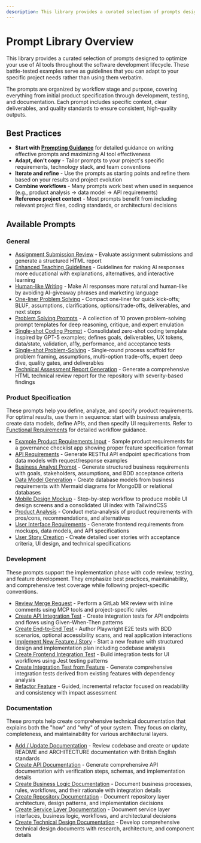 ```yaml
---
description: This library provides a curated selection of prompts designed to optimize your use of AI tools throughout the software development lifecycle. These battle-tested examples serve as guidelines that you can adapt to your specific project needs.
---
```


# Prompt Library Overview

This library provides a curated selection of prompts designed to optimize your use of AI tools throughout the software development lifecycle. These battle-tested examples serve as guidelines that you can adapt to your specific project needs rather than using them verbatim.

The prompts are organized by workflow stage and purpose, covering everything from initial product specification through development, testing, and documentation. Each prompt includes specific context, clear deliverables, and quality standards to ensure consistent, high-quality outputs.

## Best Practices

- **Start with [Prompting Guidance](prompting-guidance.md)** for detailed guidance on writing effective prompts and maximizing AI tool effectiveness
- **Adapt, don't copy** - Tailor prompts to your project's specific requirements, technology stack, and team conventions
- **Iterate and refine** - Use the prompts as starting points and refine them based on your results and project evolution
- **Combine workflows** - Many prompts work best when used in sequence (e.g., product analysis → data model → API requirements)
- **Reference project context** - Most prompts benefit from including relevant project files, coding standards, or architectural decisions

## Available Prompts

### General
- [Assignment Submission Review](general/prompt-assignement-review.md) - Evaluate assignment submissions and generate a structured HTML report
- [Enhanced Teaching Guidelines](general/prompt-enhanced-teaching-guideline.md) - Guidelines for making AI responses more educational with explanations, alternatives, and interactive learning
- [Human-like Writing](general/prompt-human-like.md) - Make AI responses more natural and human-like by avoiding AI-giveaway phrases and marketing language
- [One-liner Problem Solving](general/prompt-one-liner-probelm-solving.md) - Compact one-liner for quick kick-offs; BLUF, assumptions, clarifications, options/trade-offs, deliverables, and next steps
- [Problem Solving Prompts](general/prompt-problem-solving.md) - A collection of 10 proven problem-solving prompt templates for deep reasoning, critique, and expert emulation
- [Single-shot Coding Prompt](general/prompt-single-shot-coding.md) - Consolidated zero-shot coding template inspired by GPT-5 examples; defines goals, deliverables, UX tokens, data/state, validation, a11y, performance, and acceptance tests
- [Single-shot Problem-Solving](general/prompt-single-shot-problem-solving.md) - Single-round process scaffold for problem framing, assumptions, multi-option trade-offs, expert deep dive, quality gates, and deliverables
- [Technical Assessment Report Generation](general/prompt-technical-assessment.md) - Generate a comprehensive HTML technical review report for the repository with severity-based findings

### Product Specification

These prompts help you define, analyze, and specify product requirements. For optimal results, use them in sequence: start with business analysis, create data models, define APIs, and then specify UI requirements. Refer to [Functional Requirements](../workflow/feature-based-development/02-functional-requirement.md) for detailed workflow guidance.

- [Example Product Requirements Input](product/example-product-requirements-input.md) - Sample product requirements for a governance checklist app showing proper feature specification format
- [API Requirements](product/prompt-api-requirements.md) - Generate RESTful API endpoint specifications from data models with request/response examples
- [Business Analyst Prompt](product/prompt-business-analyst.md) - Generate structured business requirements with goals, stakeholders, assumptions, and BDD acceptance criteria
- [Data Model Generation](product/prompt-data-model-generation.md) - Create database models from business requirements with Mermaid diagrams for MongoDB or relational databases
- [Mobile Design Mockup](product/prompt-mobile-desgin-mockup.md) - Step-by-step workflow to produce mobile UI design screens and a consolidated UI index with TailwindCSS
- [Product Analysis](product/prompt-product-analysis.md) - Conduct meta-analysis of product requirements with pros/cons, recommendations, and alternatives
- [User Interface Requirements](product/prompt-user-interface-requirements.md) - Generate frontend requirements from mockups, data models, and API specifications
- [User Story Creation](product/prompt-user-story-creation.md) - Create detailed user stories with acceptance criteria, UI design, and technical specifications

### Development

These prompts support the implementation phase with code review, testing, and feature development. They emphasize best practices, maintainability, and comprehensive test coverage while following project-specific conventions.

- [Review Merge Request](development/prompt-merge-request-review.md) - Perform a GitLab MR review with inline comments using MCP tools and project-specific rules
- [Create API Integration Test](development/prompt-new-api-integration-test.md) - Create integration tests for API endpoints and flows using Given-When-Then patterns
- [Create End-to-End Test](development/prompt-new-e2e-test.md) - Author Playwright E2E tests with BDD scenarios, optional accessibility scans, and real application interactions
- [Implement New Feature / Story](development/prompt-new-feature-story.md) - Start a new feature with structured design and implementation plan including codebase analysis
- [Create Frontend Integration Test](development/prompt-new-frontend-integration-test.md) - Build integration tests for UI workflows using Jest testing patterns
- [Create Integration Test from Feature](development/prompt-new-integration-test-from-feature.md) - Generate comprehensive integration tests derived from existing features with dependency analysis
- [Refactor Feature](development/prompt-refactor-feature.md) - Guided, incremental refactor focused on readability and consistency with impact assessment

### Documentation

These prompts help create comprehensive technical documentation that explains both the "how" and "why" of your system. They focus on clarity, completeness, and maintainability for various architectural layers.

- [Add / Update Documentation](documentation/prompt-add-update-documentation.md) - Review codebase and create or update README and ARCHITECTURE documentation with British English standards
- [Create API Documentation](documentation/prompt-create-api-documentation.md) - Generate comprehensive API documentation with verification steps, schemas, and implementation details
- [Create Business Logic Documentation](documentation/prompt-create-business-logic-documentation.md) - Document business processes, rules, workflows, and their rationale with integration details
- [Create Repository Documentation](documentation/prompt-create-repository-documentation.md) - Document repository layer architecture, design patterns, and implementation decisions
- [Create Service Layer Documentation](documentation/prompt-create-service-layer-documentation.md) - Document service layer interfaces, business logic, workflows, and architectural decisions
- [Create Technical Design Documentation](documentation/prompt-technical-design-documentation.md) - Develop comprehensive technical design documents with research, architecture, and component details
